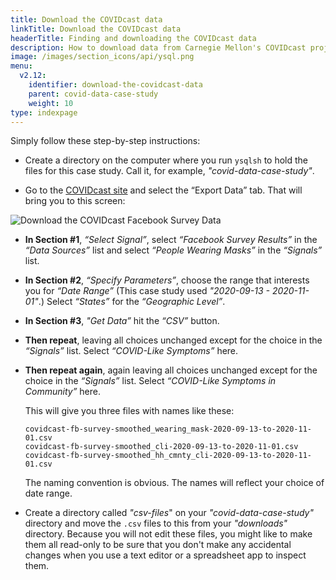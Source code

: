 ```yaml
---
title: Download the COVIDcast data
linkTitle: Download the COVIDcast data
headerTitle: Finding and downloading the COVIDcast data
description: How to download data from Carnegie Mellon's COVIDcast project for linear regression analysis using YSQL
image: /images/section_icons/api/ysql.png
menu:
  v2.12:
    identifier: download-the-covidcast-data
    parent: covid-data-case-study
    weight: 10
type: indexpage
---
```


Simply follow these step-by-step instructions:

-  Create a directory on the computer where you run `ysqlsh` to hold the files for this case study. Call it, for example, _"covid-data-case-study"_.

- Go to the [COVIDcast site](https://covidcast.cmu.edu/) and select the “Export Data” tab. That will bring you to this screen:

![Download the COVIDcast Facebook Survey Data](/images/api/ysql/exprs/aggregate_functions/covid-data-case-study/covidcast-real-time-covid-19-indicators.png)

- **In Section #1**, _“Select Signal”_, select _“Facebook Survey Results”_ in the _“Data Sources”_ list and select _“People Wearing Masks”_ in the _“Signals”_ list.

- **In Section #2**, _“Specify Parameters”_, choose the range that interests you for _“Date Range”_ (This case study used _"2020-09-13 - 2020-11-01"_.) Select _“States”_ for the _“Geographic Level”_.

- **In Section #3**, _"Get Data”_ hit the _“CSV”_ button.

- **Then repeat**, leaving all choices unchanged except for the choice in the _“Signals”_ list. Select _“COVID-Like Symptoms”_ here.

- **Then repeat again**, again leaving all choices unchanged except for the choice in the _“Signals”_ list. Select _“COVID-Like Symptoms in Community”_ here.

   This will give you three files with names like these:

   ```
   covidcast-fb-survey-smoothed_wearing_mask-2020-09-13-to-2020-11-01.csv
   covidcast-fb-survey-smoothed_cli-2020-09-13-to-2020-11-01.csv
   covidcast-fb-survey-smoothed_hh_cmnty_cli-2020-09-13-to-2020-11-01.csv
   ```

   The naming convention is obvious. The names will reflect your choice of date range.

- Create a directory called _"csv-files_" on your  _"covid-data-case-study"_ directory and move the `.csv` files to this from your _"downloads"_ directory. Because you will not edit these files, you might like to make them all read-only to be sure that you don't make any accidental changes when you use a text editor or a spreadsheet app to inspect them.
